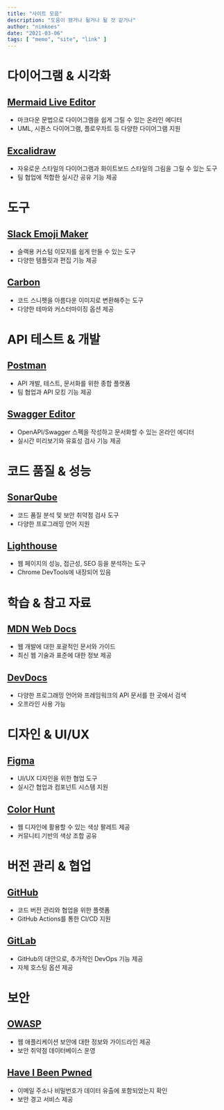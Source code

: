```yaml
---
title: "사이트 모음"
description: "도움이 됐거나 될거나 될 것 같거나"
author: "nimkoes"
date: "2021-03-06"
tags: [ "memo", "site", "link" ]
---
```


# 다이어그램 & 시각화

## [Mermaid Live Editor](https://mermaid.live/edit)

- 마크다운 문법으로 다이어그램을 쉽게 그릴 수 있는 온라인 에디터
- UML, 시퀀스 다이어그램, 플로우차트 등 다양한 다이어그램 지원

## [Excalidraw](https://excalidraw.com/)

- 자유로운 스타일의 다이어그램과 화이트보드 스타일의 그림을 그릴 수 있는 도구
- 팀 협업에 적합한 실시간 공유 기능 제공

# 도구

## [Slack Emoji Maker](https://slackmojis.com/)

- 슬랙용 커스텀 이모지를 쉽게 만들 수 있는 도구
- 다양한 템플릿과 편집 기능 제공

## [Carbon](https://carbon.now.sh/)

- 코드 스니펫을 아름다운 이미지로 변환해주는 도구
- 다양한 테마와 커스터마이징 옵션 제공

# API 테스트 & 개발

## [Postman](https://www.postman.com/)

- API 개발, 테스트, 문서화를 위한 종합 플랫폼
- 팀 협업과 API 모킹 기능 제공

## [Swagger Editor](https://editor.swagger.io/)

- OpenAPI/Swagger 스펙을 작성하고 문서화할 수 있는 온라인 에디터
- 실시간 미리보기와 유효성 검사 기능 제공

# 코드 품질 & 성능

## [SonarQube](https://www.sonarqube.org/)

- 코드 품질 분석 및 보안 취약점 검사 도구
- 다양한 프로그래밍 언어 지원

## [Lighthouse](https://developers.google.com/web/tools/lighthouse)

- 웹 페이지의 성능, 접근성, SEO 등을 분석하는 도구
- Chrome DevTools에 내장되어 있음

# 학습 & 참고 자료

## [MDN Web Docs](https://developer.mozilla.org/)

- 웹 개발에 대한 포괄적인 문서와 가이드
- 최신 웹 기술과 표준에 대한 정보 제공

## [DevDocs](https://devdocs.io/)

- 다양한 프로그래밍 언어와 프레임워크의 API 문서를 한 곳에서 검색
- 오프라인 사용 가능

# 디자인 & UI/UX

## [Figma](https://www.figma.com/)

- UI/UX 디자인을 위한 협업 도구
- 실시간 협업과 컴포넌트 시스템 지원

## [Color Hunt](https://colorhunt.co/)

- 웹 디자인에 활용할 수 있는 색상 팔레트 제공
- 커뮤니티 기반의 색상 조합 공유

# 버전 관리 & 협업

## [GitHub](https://github.com/)

- 코드 버전 관리와 협업을 위한 플랫폼
- GitHub Actions를 통한 CI/CD 지원

## [GitLab](https://gitlab.com/)

- GitHub의 대안으로, 추가적인 DevOps 기능 제공
- 자체 호스팅 옵션 제공

# 보안

## [OWASP](https://owasp.org/)

- 웹 애플리케이션 보안에 대한 정보와 가이드라인 제공
- 보안 취약점 데이터베이스 운영

## [Have I Been Pwned](https://haveibeenpwned.com/)

- 이메일 주소나 비밀번호가 데이터 유출에 포함되었는지 확인
- 보안 경고 서비스 제공
